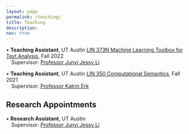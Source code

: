```yaml
---
layout: page
permalink: /teaching/
title: Teaching
description: 
nav: true
---
```


&#8226; **Teaching Assistant**, UT Austin <a href="https://jessyli.com/courses/lin373n">LIN 373N Machine Learning Toolbox for Text Analysis</a>, Fall 2022<br>
&emsp;Supervisor: <a href="https://jessyli.com/">Professor Junyi Jessy Li</a>

&#8226; **Teaching Assistant**, UT Austin <a href="https://www.katrinerk.com/courses/lin350-computational-semantics">LIN 350 Computational Semantics</a>, Fall 2021<br>
&emsp;Supervisor: <a href="https://www.katrinerk.com/">Professor Katrin Erk</a>

<h2>Research Appointments</h2>

&#8226; **Research Assistant**, UT Austin<br>
&emsp;Supervisor: <a href="https://jessyli.com/">Professor Junyi Jessy Li</a>